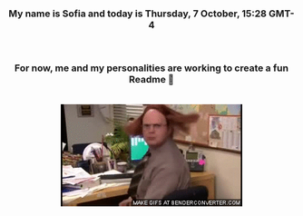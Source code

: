 


<div align="center">
<h3 >My name is Sofia and today is Thursday, 7 October, 15:28 GMT-4</h3><br>
<h3 >For now, me and my personalities are working to create a fun Readme 👋
</h3><br>
<img src='img/dwight.gif' alt='working...'/>
</div>
